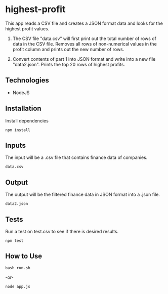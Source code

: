 # highest-profit

This app reads a CSV file and creates a JSON format data and looks for the highest profit values.

1. The CSV file "data.csv" will first print out the total number of rows of data in the CSV file.
Removes all rows of non-numerical values in the profit column and prints out the new number of rows.

2. Convert contents of part 1 into JSON format and write into a new file "data2.json".
Prints the top 20 rows of highest profits.

## Technologies

- NodeJS

## Installation

Install dependencies

```
npm install
```

## Inputs

The input will be a .csv file that contains finance data of companies.

```
data.csv
```

## Output

The output will be the filtered finance data in JSON format into a .json file.

```
data2.json
```

## Tests

Run a test on test.csv to see if there is desired results.

```
npm test
```

## How to Use

```
bash run.sh
```

-or-

```
node app.js
```

